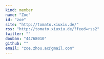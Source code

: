 ```yaml
---
kind: member
name: "Zoe"
id: "zoe"
site: "http://tomato.xiuxiu.de/"
rss: "http://tomato.xiuxiu.de/?feed=rss2"
twitter: ""
douban: "44768010"
github: ""
email: "zoe.zhou.ac@gmail.com"
---
```


